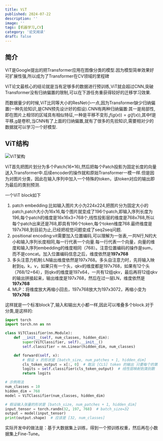 ```yaml
---
title: ViT
published: 2024-07-22
description: ''
image: ''
tags: [机器学习,CV]
category: '论文阅读'
draft: false 
---
```


## 简介

ViT是Google提出的把Transformer应用在图像分类的模型.因为模型简单效果好可扩展性强,所以成为了Transformer在CV领域的里程碑

ViT论文最核心的结论就是当有足够多的数据进行预训练,ViT就会超过CNN,突破Transformer没有归纳偏置的限制,可以在下游任务重获得较好的迁移学习效果.

而数据量少的时候,ViT比同等大小的ResNet小一点,因为Transformer缺少归纳偏置(一种先验知识,是CNN预先设计好的假设).CNN有两种归纳偏置:其一是局部性,即在图片上相邻的区域具有相似特征,一种是平移不变形,$f(g(x))=g(f(x))$,其中f是平移,g是卷积,当CNN有了上面的归纳偏置,就有了很多的先验知识,需要相对少的数据就可以学习一个好模型.

## ViT结构

![ViT架构](https://p.ipic.vip/x1mzr1.png)

ViT首先把图片划分为多个Patch(16*16),然后把每个Patch投影为固定长度的向量送入Transformer中.后续encoder的操作就和原始Transformer一模一样.但是因为对图片分类，因此在输入序列中加入一个特殊的token，该token对应的输出即为最后的类别预测.

一个ViT block如下

1. patch embedding:比如输入图片大小为224x224,把图片分为固定大小的patch,patch大小为16x16,每个图片就变成了196个patch,即输入序列长度为196,每个patch的维度是16x16x3=768个,线性投影层的维度是768x768,所以每个patch出来还是768,即具有196个token,每个token维度768.最终维度是197x768,到目前为止,已经把视觉问题变成了seq2seq问题.
2. positional encoding:vit需要加入位置编码,可以理解为一张表,一共N行,N的大小和输入序列长度相同,每一行代表一个向量.每一行代表一个向量，向量的维度和输入序列embedding的维度相同（768）。注意位置编码的操作是sum，而不是concat。加入位置编码信息之后，维度依然是**197x768**
3. 多头注意力机制:LN输出维度依然是197x768。多头自注意力时，先将输入映射到q，k，v，如果只有一个头，qkv的维度都是197x768，如果有12个头（768/12=64），则qkv的维度是197x64，一共有12组qkv，最后再将12组qkv的输出拼接起来，输出维度是197x768，然后在过一层LN，维度依然是**197x768**
4. MLP：将维度放大再缩小回去，197x768放大为197x3072，再缩小变为**197x768**

这样就是一个标准block了,输入和输出大小都一样,因此可以堆叠多个block.对于分类,是这样的:

```python
import torch
import torch.nn as nn

class ViTClassifier(nn.Module):
    def __init__(self, num_classes, hidden_dim):
        super(ViTClassifier, self).__init__()
        self.classifier = nn.Linear(hidden_dim, num_classes)

    def forward(self, x):
        # 假设 x 的形状是 [batch_size, num_patches + 1, hidden_dim]
        cls_token_output = x[:, 0]  # 取出 [CLS] token 的输出 只要每个的第一个
        logits = self.classifier(cls_token_output)  # 线性层映射到类别数
        return logits

# 示例用法
num_classes = 10
hidden_dim = 768
model = ViTClassifier(num_classes, hidden_dim)

# 假设输入张量的形状是 [batch_size, num_patches + 1, hidden_dim]
input_tensor = torch.randn(32, 197, 768)  # batch_size=32
output = model(input_tensor)
print(output.shape)  # 应该是 [32, num_classes]
```



实际开发中的做法是：基于大数据集上训练，得到一个预训练权重，然后再在小数据集上Fine-Tune。
